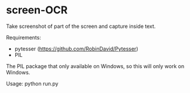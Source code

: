 screen-OCR
==========

Take screenshot of part of the screen and capture inside text.

Requirements:
- pytesser (https://github.com/RobinDavid/Pytesser)
- PIL

The PIL package that only available on Windows, so this will only work on Windows.

Usage:
python run.py